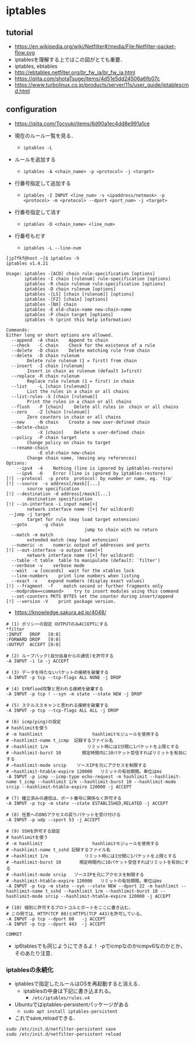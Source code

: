 # iptables

## tutorial
- https://en.wikipedia.org/wiki/Netfilter#/media/File:Netfilter-packet-flow.svg
- iptablesを理解する上ではこの図がとても重要．
- iptables, ebtables
- http://ebtables.netfilter.org/br_fw_ia/br_fw_ia.html
- https://qiita.com/shotaTsuge/items/4d51e5dd24506a6fb07c
- https://www.turbolinux.co.jp/products/server/11s/user_guide/iptablescmd.html

## configuration 
- https://qiita.com/Tocyuki/items/6d90a1ec4dd8e991a1ce
- 現在のルール一覧を見る．
  - `iptables -L`
- ルールを追加する
  - `iptables -A <chain_name> -p <protocol> -j <target>`
- 行番号指定して追加する
  - `iptables -I INPUT <line_num> -s <ipaddress/netmask> -p <protocol> -m <protocol> --dport <port_num> -j <target>`
- 行番号指定して消す
  - `iptables -D <chain_name> <line_num>`

- 行番号もだす
  - `iptables -L --line-num`
```
[jp7fkf@host ~]$ iptables -h
iptables v1.4.21

Usage: iptables -[ACD] chain rule-specification [options]
       iptables -I chain [rulenum] rule-specification [options]
       iptables -R chain rulenum rule-specification [options]
       iptables -D chain rulenum [options]
       iptables -[LS] [chain [rulenum]] [options]
       iptables -[FZ] [chain] [options]
       iptables -[NX] chain
       iptables -E old-chain-name new-chain-name
       iptables -P chain target [options]
       iptables -h (print this help information)

Commands:
Either long or short options are allowed.
  --append  -A chain    Append to chain
  --check   -C chain    Check for the existence of a rule
  --delete  -D chain    Delete matching rule from chain
  --delete  -D chain rulenum
        Delete rule rulenum (1 = first) from chain
  --insert  -I chain [rulenum]
        Insert in chain as rulenum (default 1=first)
  --replace -R chain rulenum
        Replace rule rulenum (1 = first) in chain
  --list    -L [chain [rulenum]]
        List the rules in a chain or all chains
  --list-rules -S [chain [rulenum]]
        Print the rules in a chain or all chains
  --flush   -F [chain]    Delete all rules in  chain or all chains
  --zero    -Z [chain [rulenum]]
        Zero counters in chain or all chains
  --new     -N chain    Create a new user-defined chain
  --delete-chain
            -X [chain]    Delete a user-defined chain
  --policy  -P chain target
        Change policy on chain to target
  --rename-chain
            -E old-chain new-chain
        Change chain name, (moving any references)
Options:
    --ipv4  -4    Nothing (line is ignored by ip6tables-restore)
    --ipv6  -6    Error (line is ignored by iptables-restore)
[!] --protocol  -p proto  protocol: by number or name, eg. `tcp'
[!] --source  -s address[/mask][...]
        source specification
[!] --destination -d address[/mask][...]
        destination specification
[!] --in-interface -i input name[+]
        network interface name ([+] for wildcard)
 --jump -j target
        target for rule (may load target extension)
  --goto      -g chain
                              jump to chain with no return
  --match -m match
        extended match (may load extension)
  --numeric -n    numeric output of addresses and ports
[!] --out-interface -o output name[+]
        network interface name ([+] for wildcard)
  --table -t table  table to manipulate (default: `filter')
  --verbose -v    verbose mode
  --wait  -w [seconds]  wait for the xtables lock
  --line-numbers    print line numbers when listing
  --exact -x    expand numbers (display exact values)
[!] --fragment  -f    match second or further fragments only
  --modprobe=<command>    try to insert modules using this command
  --set-counters PKTS BYTES set the counter during insert/append
[!] --version -V    print package version.
```
- https://knowledge.sakura.ad.jp/4048/
```
# (1) ポリシーの設定 OUTPUTのみACCEPTにする
*filter
:INPUT   DROP   [0:0]
:FORWARD DROP   [0:0]
:OUTPUT  ACCEPT [0:0]

# (2) ループバック(自分自身からの通信)を許可する
-A INPUT -i lo -j ACCEPT

# (3) データを持たないパケットの接続を破棄する
-A INPUT -p tcp --tcp-flags ALL NONE -j DROP

# (4) SYNflood攻撃と思われる接続を破棄する
-A INPUT -p tcp ! --syn -m state --state NEW -j DROP

# (5) ステルススキャンと思われる接続を破棄する
-A INPUT -p tcp --tcp-flags ALL ALL -j DROP

# (6) icmp(ping)の設定
# hashlimitを使う
# -m hashlimit                   hashlimitモジュールを使用する
# —hashlimit-name t_icmp  記録するファイル名
# —hashlimit 1/m               リミット時には1分間に1パケットを上限とする
# —hashlimit-burst 10        規定時間内に10パケット受信すればリミットを有効にする
# —hashlimit-mode srcip    ソースIPを元にアクセスを制限する
# —hashlimit-htable-expire 120000   リミットの有効期間。単位はms
-A INPUT -p icmp --icmp-type echo-request -m hashlimit --hashlimit-name t_icmp --hashlimit 1/m --hashlimit-burst 10 --hashlimit-mode srcip --hashlimit-htable-expire 120000 -j ACCEPT

# (7) 確立済みの通信は、ポート番号に関係なく許可する
-A INPUT -p tcp -m state --state ESTABLISHED,RELATED -j ACCEPT

# (8) 任意へのDNSアクセスの戻りパケットを受け付ける
-A INPUT -p udp --sport 53 -j ACCEPT

# (9) SSHを許可する設定
# hashlimitを使う
# -m hashlimit                   hashlimitモジュールを使用する
# —hashlimit-name t_sshd 記録するファイル名
# —hashlimit 1/m              リミット時には1分間に1パケットを上限とする
# —hashlimit-burst 10       規定時間内に10パケット受信すればリミットを有効にする
# —hashlimit-mode srcip   ソースIPを元にアクセスを制限する
# —hashlimit-htable-expire 120000   リミットの有効期間。単位はms
-A INPUT -p tcp -m state --syn --state NEW --dport 22 -m hashlimit --hashlimit-name t_sshd --hashlimit 1/m --hashlimit-burst 10 --hashlimit-mode srcip --hashlimit-htable-expire 120000 -j ACCEPT

# (10) 個別に許可するプロトコルとポートをここに書き込む。
# この例では、HTTP(TCP 80)とHTTPS(TCP 443)を許可している。
-A INPUT -p tcp --dport 80   -j ACCEPT
-A INPUT -p tcp --dport 443  -j ACCEPT

COMMIT
```
- ip6tablesでも同じようにできるよ！ -pでicmpなのかicmpv6なのかとか，そのあたり注意．

### iptablesの永続化
- iptablesで指定したルールはOSを再起動すると消える．
  - iptablesの中身は下記に書き込まれる。
    - `/etc/iptables/rules.v4`
- Ubuntuではiptables-persistentパッケージがある
  - `sudo apt install iptables-persistent`
- これでsave,reloadできる．
```
sudo /etc/init.d/netfilter-persistent save
sudo /etc/init.d/netfilter-persistent reload
```